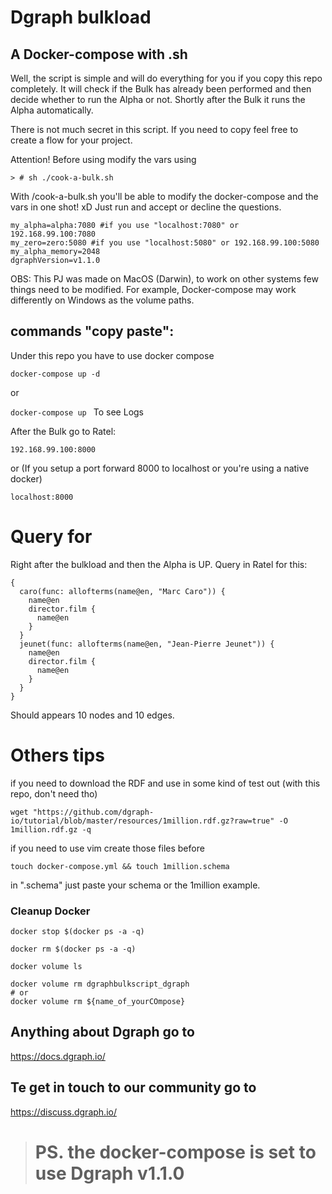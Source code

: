 # Dgraph bulkload

## A Docker-compose with .sh

Well, the script is simple and will do everything for you if you copy this repo completely. It will check if the Bulk has already been performed and then decide whether to run the Alpha or not. Shortly after the Bulk it runs the Alpha automatically.

There is not much secret in this script. If you need to copy feel free to create a flow for your project.

Attention! Before using modify the vars using 

````
> # sh ./cook-a-bulk.sh
````

With /cook-a-bulk.sh you'll be able to modify the docker-compose and the vars in one shot! xD
Just run and accept or decline the questions.

````
my_alpha=alpha:7080 #if you use "localhost:7080" or 192.168.99.100:7080
my_zero=zero:5080 #if you use "localhost:5080" or 192.168.99.100:5080
my_alpha_memory=2048
dgraphVersion=v1.1.0
````

OBS: This PJ was made on MacOS (Darwin), to work on other systems few things need to be modified. For example, Docker-compose may work differently on Windows as the volume paths.

## commands "copy paste":

Under this repo you have to use docker compose

```docker-compose up -d```

or

```docker-compose up ```
To see Logs

After the Bulk go to Ratel:

```192.168.99.100:8000```

or (If you setup a port forward 8000 to localhost or you're using a native docker)

```localhost:8000```

# Query for

Right after the bulkload and then the Alpha is UP. Query in Ratel for this:

````
{
  caro(func: allofterms(name@en, "Marc Caro")) {
    name@en
    director.film {
      name@en
    }
  }
  jeunet(func: allofterms(name@en, "Jean-Pierre Jeunet")) {
    name@en
    director.film {
      name@en
    }
  }
}
````

Should appears 10 nodes and 10 edges.


# Others tips

if you need to download the RDF and use in some kind of test out (with this repo, don't need tho)

```` wget "https://github.com/dgraph-io/tutorial/blob/master/resources/1million.rdf.gz?raw=true" -O 1million.rdf.gz -q ````

if you need to use vim create those files before

````touch docker-compose.yml && touch 1million.schema ````


in ".schema" just paste your schema or the 1million example.


### Cleanup Docker

````
docker stop $(docker ps -a -q)

docker rm $(docker ps -a -q)

docker volume ls

docker volume rm dgraphbulkscript_dgraph
# or
docker volume rm ${name_of_yourCOmpose}
````

## Anything about Dgraph go to 
https://docs.dgraph.io/

## Te get in touch to our community go to 
https://discuss.dgraph.io/


> # PS. the docker-compose is set to use Dgraph v1.1.0

